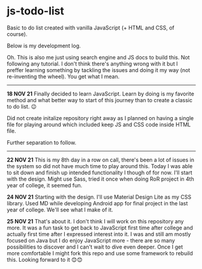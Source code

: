 
# js-todo-list
 Basic to do list created with vanilla JavaScript (+ HTML and CSS, of course).

Below is my development log.

Oh. This is also me just using search engine and JS docs to build this.
Not following any tutorial. I don't think there's anything wrong with it but I preffer learning something by tackling the issues and doing it my way (not re-inventing the wheel). You get what I mean.

***

**18 NOV 21**
Finally decided to learn JavaScript. Learn by doing is my favorite method and what better way to start of this journey than to create a classic to do list. 😉

Did not create initalize repository right away as I planned on having a single file for playing around which included keep JS and CSS code inside HTML file.

Further separation to follow.
***

**22 NOV 21**
This is my 8th day in a row on call, there's been a lot of issues in the system so did not have much time to play around this. Today I was able to sit down and finish up intended functionality I though of for now.
I'll start with the design.
Might use Sass, tried it once when doing RoR project in 4th year of college, it seemed fun.

**24 NOV 21**
Starting with the design. I'll use Material Design Lite as my CSS library. Used MD while developing Android app for final project in the last year of college. 
We'll see what I make of it.

**25 NOV 21**
That's about it. I don't think I will work on this repository any more. It was a fun task to get back to JavaScript first time after college and actually first time after I expressed interest into it. 
I was and still am mostly focused on Java but I do enjoy JavaScript more - there are so many possibilities to discover and I can't wait to dive even deeper. 
Once I get more comfortable I might fork this repo and use some framework to rebuild this. 
Looking forward to it 😊😊